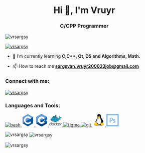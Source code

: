 <h1 align="center">Hi 👋, I'm Vruyr</h1>
<h3 align="center">C/CPP Programmer</h3>

<p align="left"> <img src="https://komarev.com/ghpvc/?username=vrsargsy&label=Profile%20views&color=0e75b6&style=flat" alt="vrsargsy" /> </p>

<p align="left"> <a href="https://github.com/ryo-ma/github-profile-trophy"><img src="https://github-profile-trophy.vercel.app/?username=vrsargsy" alt="vrsargsy" /></a> </p>

- 🌱 I’m currently learning **C,C++, Qt, DS and Algorithms, Math.**

- 📫 How to reach me **sargsyan.vruyr200023job@gmail.com**

<h3 align="left">Connect with me:</h3>
<p align="left">
<a href="https://linkedin.com/in/vrsargsy" target="blank"><img align="center" src="https://raw.githubusercontent.com/rahuldkjain/github-profile-readme-generator/master/src/images/icons/Social/linked-in-alt.svg" alt="vrsargsy" height="30" width="40" /></a>
</p>

<h3 align="left">Languages and Tools:</h3>
<p align="left"> <a href="https://www.gnu.org/software/bash/" target="_blank" rel="noreferrer"> <img src="https://www.vectorlogo.zone/logos/gnu_bash/gnu_bash-icon.svg" alt="bash" width="40" height="40"/> </a> <a href="https://www.cprogramming.com/" target="_blank" rel="noreferrer"> <img src="https://raw.githubusercontent.com/devicons/devicon/master/icons/c/c-original.svg" alt="c" width="40" height="40"/> </a> <a href="https://www.w3schools.com/cpp/" target="_blank" rel="noreferrer"> <img src="https://raw.githubusercontent.com/devicons/devicon/master/icons/cplusplus/cplusplus-original.svg" alt="cplusplus" width="40" height="40"/> </a> <a href="https://www.docker.com/" target="_blank" rel="noreferrer"> <img src="https://raw.githubusercontent.com/devicons/devicon/master/icons/docker/docker-original-wordmark.svg" alt="docker" width="40" height="40"/> </a> <a href="https://www.figma.com/" target="_blank" rel="noreferrer"> <img src="https://www.vectorlogo.zone/logos/figma/figma-icon.svg" alt="figma" width="40" height="40"/> </a> <a href="https://git-scm.com/" target="_blank" rel="noreferrer"> <img src="https://www.vectorlogo.zone/logos/git-scm/git-scm-icon.svg" alt="git" width="40" height="40"/> </a> <a href="https://www.linux.org/" target="_blank" rel="noreferrer"> <img src="https://raw.githubusercontent.com/devicons/devicon/master/icons/linux/linux-original.svg" alt="linux" width="40" height="40"/> </a> <a href="https://www.photoshop.com/en" target="_blank" rel="noreferrer"> <img src="https://raw.githubusercontent.com/devicons/devicon/master/icons/photoshop/photoshop-line.svg" alt="photoshop" width="40" height="40"/> </a> </p>

<p><img align="left" src="https://github-readme-stats.vercel.app/api/top-langs?username=vrsargsy&show_icons=true&locale=en&layout=compact" alt="vrsargsy" /></p>

<p>&nbsp;<img align="center" src="https://github-readme-stats.vercel.app/api?username=vrsargsy&show_icons=true&locale=en" alt="vrsargsy" /></p>

<p><img align="center" src="https://github-readme-streak-stats.herokuapp.com/?user=vrsargsy&" alt="vrsargsy" /></p>
